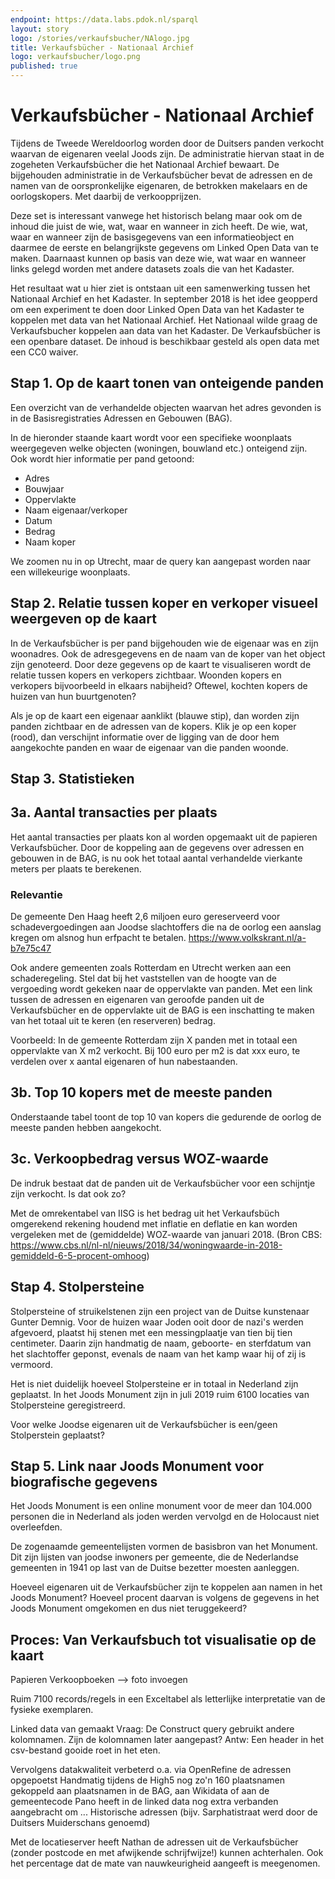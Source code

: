 ```yaml
---
endpoint: https://data.labs.pdok.nl/sparql
layout: story
logo: /stories/verkaufsbucher/NAlogo.jpg
title: Verkaufsbücher - Nationaal Archief
logo: verkaufsbucher/logo.png
published: true
---
```


# Verkaufsbücher - Nationaal Archief

Tijdens de Tweede Wereldoorlog worden door de Duitsers panden verkocht waarvan de eigenaren veelal Joods zijn. De administratie hiervan staat in de zogeheten Verkaufsbücher die het Nationaal Archief bewaart. De bijgehouden administratie in de Verkaufsbücher bevat de adressen en de namen van de oorspronkelijke eigenaren, de betrokken makelaars en de oorlogskopers. Met daarbij de verkoopprijzen.

Deze set is interessant vanwege het historisch belang maar ook om de inhoud die juist de wie, wat, waar en wanneer in zich heeft. De wie, wat, waar en wanneer zijn de basisgegevens van een informatieobject en daarmee de eerste en belangrijkste gegevens om Linked Open Data van te maken. Daarnaast kunnen op basis van deze wie, wat waar en wanneer links gelegd worden met andere datasets zoals die van het Kadaster.

Het resultaat wat u hier ziet is ontstaan uit een samenwerking tussen het Nationaal Archief en het Kadaster. In september 2018 is het idee geopperd om een experiment te doen door Linked Open Data van het Kadaster te koppelen met data van het Nationaal Archief. Het Nationaal wilde graag de Verkaufsbucher koppelen aan data van het Kadaster. De Verkaufsbücher is een openbare dataset. De inhoud is beschikbaar gesteld als open data met een CC0 waiver.

## Stap 1. Op de kaart tonen van onteigende panden

Een overzicht van de verhandelde objecten waarvan het adres gevonden is in de Basisregistraties Adressen en Gebouwen (BAG).

<query  data-config="https://data.labs.pdok.nl/stories/verkaufsbucher/#query=PREFIX%20foaf%3A%20%3Chttp%3A%2F%2Fxmlns.com%2Ffoaf%2F0.1%2F%3E%0APREFIX%20gsp%3A%20%3Chttp%3A%2F%2Fwww.opengis.net%2Font%2Fgeosparql%23%3E%0APREFIX%20owl%3A%20%3Chttp%3A%2F%2Fwww.w3.org%2F2002%2F07%2Fowl%23%3E%0APREFIX%20schema%3A%20%3Chttp%3A%2F%2Fschema.org%2F%3E%0APREFIX%20bag%3A%20%3Chttp%3A%2F%2Fbag.basisregistraties.overheid.nl%2Fdef%2Fbag%23%3E%0APREFIX%20vcard%3A%20%3Chttp%3A%2F%2Fwww.w3.org%2F2006%2Fvcard%2Fns%23%3E%0APREFIX%20rdf%3A%20%3Chttp%3A%2F%2Fwww.w3.org%2F1999%2F02%2F22-rdf-syntax-ns%23%3E%0APREFIX%20rdfs%3A%20%3Chttp%3A%2F%2Fwww.w3.org%2F2000%2F01%2Frdf-schema%23%3E%0APREFIX%20hg%3A%20%3Chttp%3A%2F%2Frdf.histograph.io%2F%3E%0Aprefix%20bbi%3A%20%3Chttp%3A%2F%2Fdata.pdok.nl%2Fdef%2Fbbi%23%3E%0APREFIX%20naa%3A%20%3Chttp%3A%2F%2Farchief.nl%2Fdef%2F%3E%20%0ASELECT%20%0A*%0AFROM%20%3Chttp%3A%2F%2Farchief.nl%2FNL-HaNA%2Fdoc%2FGraph%3AVerkaufsbucher%3E%0AFROM%20%3Chttp%3A%2F%2Farchief.nl%2Fverkaufsbucher%2Fid%2Fdataset%2Ftransactions%3E%0AFROM%20%3Chttp%3A%2F%2Fdata.pdok.nl%2Fbbi%2Fid%2Fdataset%2Fgemeente-woonplaats-relatie%3E%0AFROM%20%3Chttp%3A%2F%2Farchief.nl%2Fverkaufbuchen%2Fid%2Fdataset%2Flinkset-wpl-bagwpl-exact%3E%0AFROM%20%3Chttp%3A%2F%2Farchief.nl%2Fverkaufsbucher%2Fid%2Fdataset%2Flinkset-wpl-bagwpl-handmatig%3E%0AFROM%20%3Chttp%3A%2F%2Fdata.pdok.nl%2Fid%2Fdataset%2Fbbi%3E%0AFROM%20%3Chttp%3A%2F%2Fbrk.basisregistraties.overheid.nl%2Fid%2Fdataset%2Fbrk%2Fbestuurlijke-grenzen%2F2016%3E%0AFROM%20%3Chttp%3A%2F%2Farchief.nl%2Fverkaufsbucher%2Fid%2Fdataset%2Flinkset-adres-bag-nummeraanduiding%3E%0AFROM%20%3Chttp%3A%2F%2Farchief.nl%2Fverkaufsbucher%2Fid%2Fdataset%2Fverkaufsbucher-verkopersadressen%3E%0A%7B%0A%20%20%3Ftransactie%20%0A%20%20%20%20a%20schema%3ATradeAction%20%3B%0A%20%20%20%20schema%3Aobject%2Fvcard%3AhasAddress%20%3Fadres%20.%0A%20%20%3Fadres%0A%20%20%20%20naa%3AhasParcelCentroid%2Fgsp%3AasWKT%20%3Fshape%20.%0A%7D%0A&endpoint=https%3A%2F%2Fdata.labs.pdok.nl%2Fsparql&requestMethod=POST&tabTitle=Query&headers=%7B%7D&contentTypeConstruct=text%2Fturtle%2C*%2F*%3Bq%3D0.9&contentTypeSelect=application%2Fsparql-results%2Bjson%2C*%2F*%3Bq%3D0.9&outputFormat=geo&outputSettings=%7B%22map%22%3A%22nlmaps%22%2C%22visualization%22%3A%22grouped%22%2C%22grouped%22%3Afalse%7D"
        data-query-ref="bag-matched-object-overview.rq"
        data-output="geo">
</query>
        
In de hieronder staande kaart wordt voor een specifieke woonplaats weergegeven welke objecten (woningen, bouwland etc.) onteigend zijn. Ook wordt hier informatie per pand getoond:

* Adres
* Bouwjaar
* Oppervlakte
* Naam eigenaar/verkoper
* Datum
* Bedrag
* Naam koper

We zoomen nu in op Utrecht, maar de query kan aangepast worden naar een willekeurige woonplaats. 

<query  data-query-ref="regio-transactie-overzicht.rq"
        data-output="geo"> 
</query>

## Stap 2. Relatie tussen koper en verkoper visueel weergeven op de kaart

In de Verkaufsbücher is per pand bijgehouden wie de eigenaar was en zijn woonadres. Ook de adresgegevens en de naam van de koper van het object zijn genoteerd. Door deze gegevens op de kaart te visualiseren wordt de relatie tussen kopers en verkopers zichtbaar. Woonden kopers en verkopers bijvoorbeeld in elkaars nabijheid? Oftewel, kochten kopers de huizen van hun buurtgenoten? 

Als je op de kaart een eigenaar aanklikt (blauwe stip), dan worden zijn panden zichtbaar en de adressen van de kopers.
Klik je op een koper (rood), dan verschijnt informatie over de ligging van de door hem aangekochte panden en waar de eigenaar van die panden woonde.

## Stap 3. Statistieken

## 3a. Aantal transacties per plaats

Het aantal transacties per plaats kon al worden opgemaakt uit de papieren Verkaufsbücher. Door de koppeling aan de gegevens over adressen en gebouwen in de BAG, is nu ook het totaal aantal verhandelde vierkante meters per plaats te berekenen.

### Relevantie
De gemeente Den Haag heeft 2,6 miljoen euro gereserveerd voor schadevergoedingen aan Joodse slachtoffers die na de oorlog een aanslag kregen om alsnog hun erfpacht te betalen.
https://www.volkskrant.nl/a-b7e75c47

Ook andere gemeenten zoals Rotterdam en Utrecht werken aan een schaderegeling. Stel dat bij het vaststellen van de hoogte van de vergoeding wordt gekeken naar de oppervlakte van panden. Met een link tussen de adressen en eigenaren van geroofde panden uit de Verkaufsbücher en de oppervlakte uit de BAG is een inschatting te maken van het totaal uit te keren (en reserveren) bedrag.

Voorbeeld: In de gemeente Rotterdam zijn X panden met in totaal een oppervlakte van X m2 verkocht. Bij 100 euro per m2 is dat xxx euro, te verdelen over x aantal eigenaren of hun nabestaanden.

## 3b. Top 10 kopers met de meeste panden

Onderstaande tabel toont de top 10 van kopers die gedurende de oorlog de meeste panden hebben aangekocht. 

## 3c. Verkoopbedrag versus WOZ-waarde

De indruk bestaat dat de panden uit de Verkaufsbücher voor een schijntje zijn verkocht. Is dat ook zo?

Met de omrekentabel van IISG is het bedrag uit het Verkaufsbüch omgerekend rekening houdend met inflatie en deflatie en kan worden vergeleken met de (gemiddelde) WOZ-waarde van januari 2018.
(Bron CBS: https://www.cbs.nl/nl-nl/nieuws/2018/34/woningwaarde-in-2018-gemiddeld-6-5-procent-omhoog)

## Stap 4. Stolpersteine

Stolpersteine of struikelstenen zijn een project van de Duitse kunstenaar Gunter Demnig. Voor de huizen waar Joden ooit door de nazi's werden afgevoerd, plaatst hij stenen met een messingplaatje van tien bij tien centimeter. Daarin zijn handmatig de naam, geboorte- en sterfdatum van het slachtoffer geponst, evenals de naam van het kamp waar hij of zij is vermoord.

Het is niet duidelijk hoeveel Stolpersteine er in totaal in Nederland zijn geplaatst. In het Joods Monument zijn in juli 2019 ruim 6100 locaties van Stolpersteine geregistreerd.

Voor welke Joodse eigenaren uit de Verkaufsbücher is een/geen Stolperstein geplaatst?

## Stap 5. Link naar Joods Monument voor biografische gegevens

Het Joods Monument is een online monument voor de meer dan 104.000 personen die in Nederland als joden werden vervolgd en de Holocaust niet overleefden.

De zogenaamde gemeentelijsten vormen de basisbron van het Monument. Dit zijn lijsten van joodse inwoners per gemeente, die de Nederlandse gemeenten in 1941 op last van de Duitse bezetter moesten aanleggen.

Hoeveel eigenaren uit de Verkaufsbücher zijn te koppelen aan namen in het Joods Monument? Hoeveel procent daarvan is volgens de gegevens in het Joods Monument omgekomen en dus niet teruggekeerd?

## Proces: Van Verkaufsbuch tot visualisatie op de kaart

Papieren Verkoopboeken --> foto invoegen

Ruim 7100 records/regels in een Exceltabel als letterlijke interpretatie van de fysieke exemplaren.

Linked data van gemaakt
Vraag: De Construct query gebruikt andere kolomnamen. Zijn de kolomnamen later aangepast?
Antw: Een header in het csv-bestand gooide roet in het eten.

Vervolgens datakwaliteit verbeterd o.a. via OpenRefine de adressen opgepoetst 
Handmatig tijdens de High5 nog zo'n 160 plaatsnamen gekoppeld aan plaatsnamen in de BAG, aan Wikidata of aan de gemeentecode
Pano heeft in de linked data nog extra verbanden aangebracht om ...
Historische adressen (bijv. Sarphatistraat werd door de Duitsers Muiderschans genoemd)

Met de locatieserver heeft Nathan de adressen uit de Verkaufsbücher (zonder postcode en met afwijkende schrijfwijze!) kunnen achterhalen. Ook het percentage dat de mate van nauwkeurigheid aangeeft is meegenomen.

